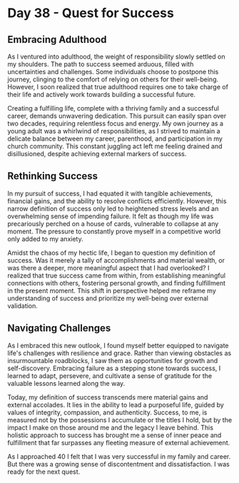 # Day 38 - Quest for Success

## Embracing Adulthood

As I ventured into adulthood, the weight of responsibility slowly settled on my shoulders. The path
to success seemed arduous, filled with uncertainties and challenges. Some individuals choose to
postpone this journey, clinging to the comfort of relying on others for their well-being. However,
I soon realized that true adulthood requires one to take charge of their life and actively work
towards building a successful future.

Creating a fulfilling life, complete with a thriving family and a successful career, demands
unwavering dedication. This pursuit can easily span over two decades, requiring relentless focus
and energy. My own journey as a young adult was a whirlwind of responsibilities, as I strived to
maintain a delicate balance between my career, parenthood, and participation in my church
community. This constant juggling act left me feeling drained and disillusioned, despite achieving
external markers of success.

## Rethinking Success

In my pursuit of success, I had equated it with tangible achievements, financial gains, and the
ability to resolve conflicts efficiently. However, this narrow definition of success only led to
heightened stress levels and an overwhelming sense of impending failure. It felt as though my life
was precariously perched on a house of cards, vulnerable to collapse at any moment. The pressure to
constantly prove myself in a competitive world only added to my anxiety.

Amidst the chaos of my hectic life, I began to question my definition of success. Was it merely a
tally of accomplishments and material wealth, or was there a deeper, more meaningful aspect that I
had overlooked? I realized that true success came from within, from establishing meaningful
connections with others, fostering personal growth, and finding fulfillment in the present moment.
This shift in perspective helped me reframe my understanding of success and prioritize my
well-being over external validation.

## Navigating Challenges

As I embraced this new outlook, I found myself better equipped to navigate life's challenges with
resilience and grace. Rather than viewing obstacles as insurmountable roadblocks, I saw them as
opportunities for growth and self-discovery. Embracing failure as a stepping stone towards success,
I learned to adapt, persevere, and cultivate a sense of gratitude for the valuable lessons learned
along the way.

Today, my definition of success transcends mere material gains and external accolades. It lies in
the ability to lead a purposeful life, guided by values of integrity, compassion, and authenticity.
Success, to me, is measured not by the possessions I accumulate or the titles I hold, but by the
impact I make on those around me and the legacy I leave behind. This holistic approach to success
has brought me a sense of inner peace and fulfillment that far surpasses any fleeting measure of
external achievement.

As I approached 40 I felt that I was very successful in my family and career.  But there was a 
growing sense of discontentment and dissatisfaction.  I was ready for the next quest.

